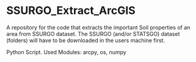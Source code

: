 # SSURGO_Extract_ArcGIS
A repository for the code that extracts the important Soil properties of an area from SSURGO dataset. 
The SSURGO (and/or STATSGO) dataset (folders) will have to be downloaded in the users machine first. 

Python Script.
Used Modules: arcpy, os, numpy 
